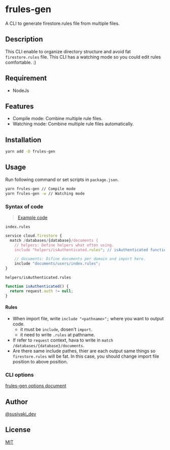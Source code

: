 # frules-gen

A CLI to generate firestore.rules file from multiple files.  

## Description

This CLI enable to organize directory structure and avoid fat `firestore.rules` file.
This CLI has a watching mode so you could edit rules comfortable. :)

## Requirement

- NodeJs

## Features

- Compile mode: Combine multiple rule files.
- Watching mode: Combine multiple rule files automatically.


## Installation

```sh
yarn add -D frules-gen
```

## Usage

Run following command or set scripts in `package.json`.

```sh
yarn frules-gen // Compile mode
yarn frules-gen -w // Watching mode
```

### Syntax of code

> [Example code](https://github.com/susiyaki/frules-gen/tree/main/example)

`index.rules`

```ts
service cloud.firestore {
  match /databases/{database}/documents {
    // helpers: Define helpers what often using.
    include "helpers/isAuthenticated.rules"; // isAuthenticated function is able to call in `documents`.

    // documents: Difine documents per domain and import here.
    include "documents/users/index.rules";
}
```

`helpers/isAuthenticated.rules`

```ts
function isAuthenticated() {
  return request.auth != null;
}
```

#### Rules

- When import file, write `include "<pathname>";` where you want to output code. 
  - it must be `include`, dosen't `import`.
  - it need to write `.rules` at pathname.
- If refer to `request` context, hava to write in `match /databases/{database}/documents`.
- Are there same include pathes, thier are each output same things so `firestore.rules` will be fat. In this case, you should change import file position to above position.


### CLI options

[frules-gen options document](https://github.com/susiyaki/frules-gen/tree/main/doc/OPTIONS.md)


## Author

[@susiyaki_dev](https://twitter.com/susiyaki_dev)

## License

[MIT](https://github.com/susiyaki/frules-gen/blob/main/LICENSE.txt)